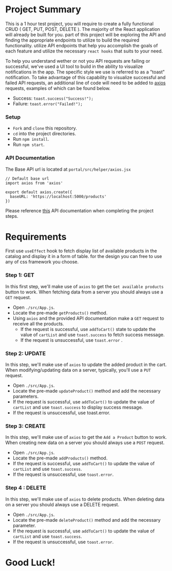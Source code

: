 # Project Summary

This is a 1 hour test project, you will require to create a fully functional CRUD ( GET, PUT, POST, DELETE ). The majority of the React application will already be built for you. part of this project will be exploring the API and finding the appropriate endpoints to utilize to build the required functionality. utilize API endpoints that help you accomplish the goals of each feature and utilize the necessary `react hooks` that suits to your need.

To help you understand wether or not you API requests are failing or successful, we've used a UI tool to build in the ability to visualize notifications in the app. The specific style we use is referred to as a "toast" notification. To take advantage of this capability to visualize successful and failed API requests, an additional line of code will need to be added to [axios](https://www.npmjs.com/package/axios) requests, examples of which can be found below.

* Success: `toast.success("Success!");`
* Failure: `toast.error("Failed!");`

### Setup

* `Fork` and `clone` this repository.
* `cd` into the project directories.
* Run `npm install`.
* Run `npm start`.

### API Documentation

The Base API url is located at `portal/src/helper/axios.jsx`
```
// Default base url
import axios from 'axios'

export default axios.create({
  baseURL: 'https://localhost:5000/products'
})
```

Please reference [this](api/README.md) API documentation when completing the project steps.

# Requirements

First use `useEffect` hook to fetch display list of available products in the catalog and display it in a form of table. for the design you can free to use any of css framework you choose.

### Step 1: GET

In this first step, we'll make use of `axios` to get the `Get available products` button to work. When fetching data from a server you should always use a `GET` request.

* Open `./src/App.js`.
* Locate the pre-made `getProducts()` method.
* Using `axios` and the provided API documentation make a `GET` request to receive all the products.
	* If the request is successful, use `addToCart()` state to update the value of `cartList` and use `toast.success` to fetch success message.
	* If the request is unsuccessful, use `toast.error`	.
	
### Step 2: UPDATE

In this step, we'll make use of `axios` to update the added product in the cart. When modifying/updating data on a server, typically, you'll use a `PUT` request.

* Open `./src/App.js`.
* Locate the pre-made `updateProduct()` method and add the necessary parameters.
* If the request is successful, use `addToCart()` to update the value of `cartList` and use `toast.success` to display success message.
* If the request is unsuccessful, use toast.error.

### Step 3: CREATE

In this step, we'll make use of `axios` to get the `Add a Product` button to work. When creating new data on a server you should always use a `POST` request.

* Open `./src/App.js`.
* Locate the pre-made `addProducts()` method.
* If the request is successful, use `addToCart()` to update the value of `cartList` and use `toast.success`.
* If the request is unsuccessful, use `toast.error`.

### Step 4 : DELETE

In this step, we'll make use of `axios` to delete products. When deleting data on a server you should always use a DELETE request.


* Open `./src/App.js`.
* Locate the pre-made `deleteProduct()` method and add the necessary parameter.
* If the request is successful, use `addToCart()` to update the value of `cartList` and use `toast.success`.
* If the request is unsuccessful, use `toast.error`.

# Good Luck!
